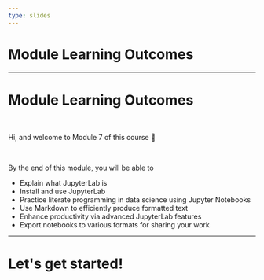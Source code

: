 ```yaml
---
type: slides
---
```


# Module Learning Outcomes

---

# Module Learning Outcomes

<br>

Hi, and welcome to Module 7 of this course 👋

<br>

By the end of this module, you will be able to

- Explain what JupyterLab is
- Install and use JupyterLab
- Practice literate programming in data science using Jupyter Notebooks
- Use Markdown to efficiently produce formatted text
- Enhance productivity via advanced JupyterLab features
- Export notebooks to various formats for sharing your work

---

# Let's get started!
